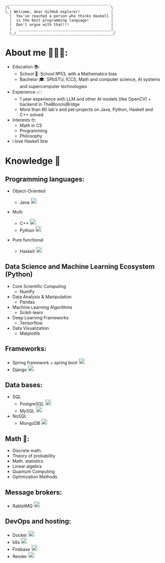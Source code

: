``` 
 _______________________________________________
/\                                              \
\_| Welcome, dear GitHub explorer!              |
  |  You've reached a person who thinks Haskell |
  |  is the best programming language!          |
  |  Don't argue with that!!!                   |
  |   __________________________________________|_
  \_/____________________________________________/
```
# About me 👨🏻‍💻:
  - Education 📚: 
    - School 🏫: School №53, with a Mathematics bias  
    - Bachelor 🎓: SPbSTU, ICCS, Math and computer science, AI systems and supercomputer technologies 
  - Experience 📈:
    - 1 year experience with LLM and other AI models (like OpenCV) + backend in TheBloomsBridge
    - More than 80 lab's and pet-projects on Java, Python, Haskell and C++ solved
  - Interests 🤓:
    - Math in CS
    - Programming
    - Philosophy
   - i love Haskell btw
# Knowledge 🧠
## Programming languages: 
- Object-Oriented
  - Java <img src="https://cdn.jsdelivr.net/gh/devicons/devicon/icons/java/java-original.svg" height="20"/>
- Multi
  - C++ <img src="https://cdn.jsdelivr.net/gh/devicons/devicon/icons/cplusplus/cplusplus-original.svg" height="20"/>
  - Python <img src="https://cdn.jsdelivr.net/gh/devicons/devicon/icons/python/python-original.svg" height="20"/>
  
- Pure functional
  - Haskell <img src="https://cdn.jsdelivr.net/gh/devicons/devicon/icons/haskell/haskell-original.svg" height="20"/> 

## Data Science and Machine Learning Ecosystem (Python)
 - Core Scientific Computing
   - NumPy
 - Data Analysis & Manipulation
   - Pandas
 - Machine Learning Algorithms
   - Scikit-learn
 - Deep Learning Frameworks
   - Tensorflow
 - Data Visualization
   - Matplotlib

## Frameworks: 
 - Spring framework + spring boot <img src="https://cdn.jsdelivr.net/gh/devicons/devicon/icons/spring/spring-original.svg" height="20"/>
 - Django <img src="https://cdn.jsdelivr.net/gh/devicons/devicon@latest/icons/django/django-plain.svg" height="20"/>

## Data bases: 
  - SQL
    - PostgreSQL <img src="https://cdn.jsdelivr.net/gh/devicons/devicon/icons/postgresql/postgresql-original.svg" height="20"/> 
    - MySQL <img src="https://cdn.jsdelivr.net/gh/devicons/devicon/icons/mysql/mysql-original.svg" height="20"/> 
  - NoSQL
    - MongoDB <img src="https://cdn.jsdelivr.net/gh/devicons/devicon/icons/mongodb/mongodb-original.svg" height="20"/>
   
## Math 🧮:
  - Discrete math.
  - Theory of probability
  - Math. statistics
  - Linear algebra
  - Quantum Computing
  - Optimization Methods

## Message brokers:
  - RabbitMQ <img src="https://cdn.jsdelivr.net/gh/devicons/devicon/icons/rabbitmq/rabbitmq-original.svg" height="20"/> 
## DevOps and hosting:
  - Docker <img src="https://cdn.jsdelivr.net/gh/devicons/devicon/icons/docker/docker-original.svg" height="20"/> 
  - k8s <img src="https://cdn.jsdelivr.net/gh/devicons/devicon/icons/kubernetes/kubernetes-plain.svg" height="20"/> 
  - Firebase <img src="https://cdn.jsdelivr.net/gh/devicons/devicon/icons/firebase/firebase-plain.svg" height="20"/>
  - Render <img src="https://cdn.jsdelivr.net/npm/simple-icons@v15/icons/render.svg" height="20"/>


  

